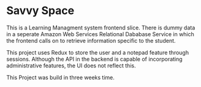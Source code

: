 # Savvy Space

This is a Learning Managment system frontend slice. There is dummy data in a seperate Amazon Web Services 
Relational Dababase Service in which the frontend calls on to retrieve information specific to the student. 

This project uses Redux to store the user and a notepad feature through sessions. Although the API in the 
backend is capable of incorporating administrative features, the UI does not reflect this.

This Project was build in three weeks time.

